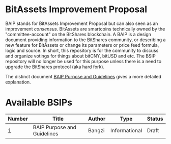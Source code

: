 # BitAssets Improvement Proposal

BAIP stands for BitAssets Improvement Proposal but can also seen as an
improvement *consensus*. BitAssets are smartcoins technically owned by
the "committee-account" on the BitShares blockchain. A BAIP is a design document providing information to the BitShares community,
or describing a new feature for BitAssets or change its parameters or price feed
formula, logic and source. In short, this repository is for the community to discuss and organize votings for
things about bitCNY, bitUSD and etc. The BSIP repository will no longer be used for
this purpose unless there is a need to upgrade the BitShares protocol (aka hard fork).

The distinct document [BAIP Purpose and Guidelines](baip-0001.md) gives a more
detailed explanation.

# Available BSIPs

Number             | Title                                                    | Author             | Type           | Status
-------------------|----------------------------------------------------------|-------------------|----------------|--------
[1](baip-0001.md)  | BAIP Purpose and Guidelines                              | Bangzi      | Informational  | Draft
